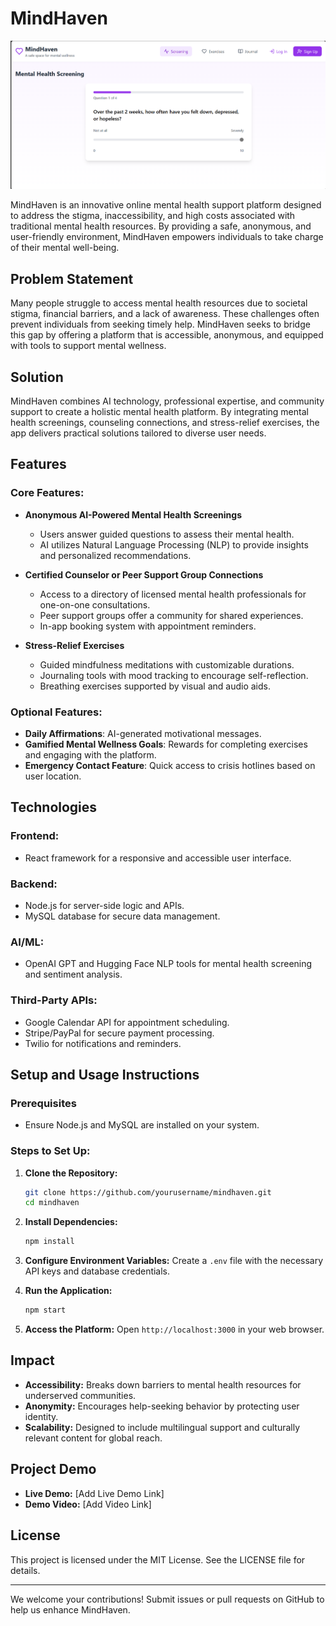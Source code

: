 # MindHaven

![MindHavenWebsite](screenshot.png)

MindHaven is an innovative online mental health support platform designed to address the stigma, inaccessibility, and high costs associated with traditional mental health resources. By providing a safe, anonymous, and user-friendly environment, MindHaven empowers individuals to take charge of their mental well-being.

## Problem Statement
Many people struggle to access mental health resources due to societal stigma, financial barriers, and a lack of awareness. These challenges often prevent individuals from seeking timely help. MindHaven seeks to bridge this gap by offering a platform that is accessible, anonymous, and equipped with tools to support mental wellness.

## Solution
MindHaven combines AI technology, professional expertise, and community support to create a holistic mental health platform. By integrating mental health screenings, counseling connections, and stress-relief exercises, the app delivers practical solutions tailored to diverse user needs.

## Features

### Core Features:
- **Anonymous AI-Powered Mental Health Screenings**
  - Users answer guided questions to assess their mental health.
  - AI utilizes Natural Language Processing (NLP) to provide insights and personalized recommendations.

- **Certified Counselor or Peer Support Group Connections**
  - Access to a directory of licensed mental health professionals for one-on-one consultations.
  - Peer support groups offer a community for shared experiences.
  - In-app booking system with appointment reminders.

- **Stress-Relief Exercises**
  - Guided mindfulness meditations with customizable durations.
  - Journaling tools with mood tracking to encourage self-reflection.
  - Breathing exercises supported by visual and audio aids.

### Optional Features:
- **Daily Affirmations**: AI-generated motivational messages.
- **Gamified Mental Wellness Goals**: Rewards for completing exercises and engaging with the platform.
- **Emergency Contact Feature**: Quick access to crisis hotlines based on user location.

## Technologies

### Frontend:
- React framework for a responsive and accessible user interface.

### Backend:
- Node.js for server-side logic and APIs.
- MySQL database for secure data management.

### AI/ML:
- OpenAI GPT and Hugging Face NLP tools for mental health screening and sentiment analysis.

### Third-Party APIs:
- Google Calendar API for appointment scheduling.
- Stripe/PayPal for secure payment processing.
- Twilio for notifications and reminders.

## Setup and Usage Instructions

### Prerequisites
- Ensure Node.js and MySQL are installed on your system.

### Steps to Set Up:
1. **Clone the Repository:**
   ```bash
   git clone https://github.com/yourusername/mindhaven.git
   cd mindhaven
   ```

2. **Install Dependencies:**
   ```bash
   npm install
   ```

3. **Configure Environment Variables:**
   Create a `.env` file with the necessary API keys and database credentials.

4. **Run the Application:**
   ```bash
   npm start
   ```

5. **Access the Platform:**
   Open `http://localhost:3000` in your web browser.

## Impact
- **Accessibility:** Breaks down barriers to mental health resources for underserved communities.
- **Anonymity:** Encourages help-seeking behavior by protecting user identity.
- **Scalability:** Designed to include multilingual support and culturally relevant content for global reach.

## Project Demo
- **Live Demo:** [Add Live Demo Link]
- **Demo Video:** [Add Video Link]

## License
This project is licensed under the MIT License. See the LICENSE file for details.

---
We welcome your contributions! Submit issues or pull requests on GitHub to help us enhance MindHaven.
